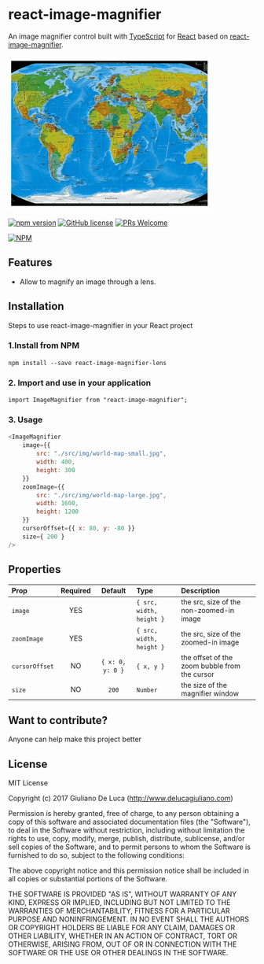 # react-image-magnifier
An image magnifier control built with [TypeScript](https://www.typescriptlang.org) for [React](https://facebook.github.io/react) based on [react-image-magnifier](https://github.com/lelandrichardson/react-image-magnifier).

![demo-gif](https://raw.githubusercontent.com/giuleon/react-image-magnifier/HEAD/assets/demo.gif)

[![npm version](https://badge.fury.io/js/react-image-magnifier-lens.svg)](https://badge.fury.io/js/react-image-magnifier-lens)
[![GitHub license](https://img.shields.io/badge/license-MIT-blue.svg)](https://raw.githubusercontent.com/giuleon/react-image-magnifier/master/LICENSE)
[![PRs Welcome](https://img.shields.io/badge/PRs-welcome-brightgreen.svg)](Readme.md#want-to-contribute)

[![NPM](https://nodei.co/npm/react-image-magnifier-lens.png?downloads=true&downloadRank=true&stars=true)](https://nodei.co/npm/react-image-magnifier-lens/)

## Features
- Allow to magnify an image through a lens.

## Installation
Steps to use react-image-magnifier in your React project
### 1.Install from NPM
```
npm install --save react-image-magnifier-lens
```

### 2. Import and use in your application
```
import ImageMagnifier from "react-image-magnifier";
```

### 3. Usage
```js
<ImageMagnifier
    image={{
        src: "./src/img/world-map-small.jpg",
        width: 400,
        height: 300
    }}
    zoomImage={{
        src: "./src/img/world-map-large.jpg",
        width: 1600,
        height: 1200
    }}
    cursorOffset={{ x: 80, y: -80 }}
    size={ 200 }
/>
```
## Properties

| Prop | Required | Default  | Type | Description |
| :------------ |:---:|:---------------:| :---------------| :-----|
| `image` | YES | | `{ src, width, height }` | the src, size of the non-zoomed-in image |
| `zoomImage` | YES | | `{ src, width, height }` | the src, size of the zoomed-in image |
| `cursorOffset` | NO | `{ x: 0, y: 0 }` | `{ x, y }` | the offset of the zoom bubble from the cursor |
| `size` | NO | `200` | `Number` | the size of the magnifier window |

## Want to contribute?
Anyone can help make this project better


## License
MIT License

Copyright (c) 2017 Giuliano De Luca (http://www.delucagiuliano.com)

Permission is hereby granted, free of charge, to any person obtaining a copy
of this software and associated documentation files (the "Software"), to deal
in the Software without restriction, including without limitation the rights
to use, copy, modify, merge, publish, distribute, sublicense, and/or sell
copies of the Software, and to permit persons to whom the Software is
furnished to do so, subject to the following conditions:

The above copyright notice and this permission notice shall be included in all
copies or substantial portions of the Software.

THE SOFTWARE IS PROVIDED "AS IS", WITHOUT WARRANTY OF ANY KIND, EXPRESS OR
IMPLIED, INCLUDING BUT NOT LIMITED TO THE WARRANTIES OF MERCHANTABILITY,
FITNESS FOR A PARTICULAR PURPOSE AND NONINFRINGEMENT. IN NO EVENT SHALL THE
AUTHORS OR COPYRIGHT HOLDERS BE LIABLE FOR ANY CLAIM, DAMAGES OR OTHER
LIABILITY, WHETHER IN AN ACTION OF CONTRACT, TORT OR OTHERWISE, ARISING FROM,
OUT OF OR IN CONNECTION WITH THE SOFTWARE OR THE USE OR OTHER DEALINGS IN THE
SOFTWARE.
